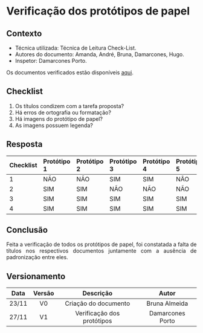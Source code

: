 # Verificação dos protótipos de papel

## Contexto

- Técnica utilizada: Técnica de Leitura Check-List.
- Autores do documento: Amanda, André, Bruna, Damarcones, Hugo.
- Inspetor: Damarcones Porto.

<p align = "justify">Os documentos verificados estão disponíveis <a href="https://interacao-humano-computador.github.io/2020.1-Prefeiturade-Aguas-Lindas-de-Goias/prototipo_papel/prototipo_principal/">aqui</a>.</p>


## Checklist

1. Os títulos condizem com a tarefa proposta?
2. Há erros de ortografia ou formatação?
3. Há imagens do protótipo de papel?
4. As imagens possuem legenda?


## Resposta

|Checklist|Protótipo 1|Protótipo 2|Protótipo 3|Protótipo 4|Protótipo 5|
|:--------|:----------|:----------|:----------|:----------|:----------|
|1        |NÃO        |NÃO        |SIM        |SIM        |NÂO        |
|2        |SIM        |SIM        |NÃO        |NÃO        |NÃO        |
|3        |SIM        |SIM        |SIM        |SIM        |SIM        |
|4        |SIM        |SIM        |SIM        |SIM        |SIM        |


## Conclusão

<p align = "justify">Feita a verificação de todos os protótipos de papel, foi constatada a falta de títulos nos respectivos documentos juntamente com a ausência de padronização entre eles.</p>

## Versionamento

| Data | Versão |           Descrição             |    Autor    |
|:----:|:------:|:-------------------------------:|:-----------:|
|23/11 |V0      |     Criação do documento        |Bruna Almeida|
|27/11 |V1      |     Verificação dos protótipos  |Damarcones Porto|